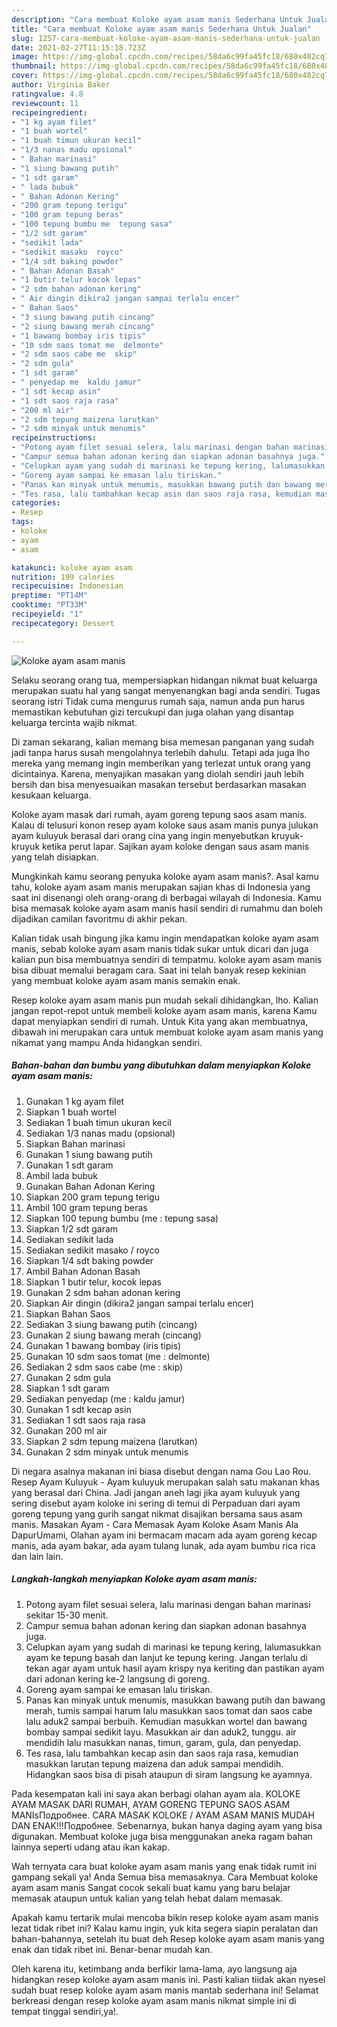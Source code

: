 ```yaml
---
description: "Cara membuat Koloke ayam asam manis Sederhana Untuk Jualan"
title: "Cara membuat Koloke ayam asam manis Sederhana Untuk Jualan"
slug: 1257-cara-membuat-koloke-ayam-asam-manis-sederhana-untuk-jualan
date: 2021-02-27T11:15:18.723Z
image: https://img-global.cpcdn.com/recipes/58da6c99fa45fc18/680x482cq70/koloke-ayam-asam-manis-foto-resep-utama.jpg
thumbnail: https://img-global.cpcdn.com/recipes/58da6c99fa45fc18/680x482cq70/koloke-ayam-asam-manis-foto-resep-utama.jpg
cover: https://img-global.cpcdn.com/recipes/58da6c99fa45fc18/680x482cq70/koloke-ayam-asam-manis-foto-resep-utama.jpg
author: Virginia Baker
ratingvalue: 4.8
reviewcount: 11
recipeingredient:
- "1 kg ayam filet"
- "1 buah wortel"
- "1 buah timun ukuran kecil"
- "1/3 nanas madu opsional"
- " Bahan marinasi"
- "1 siung bawang putih"
- "1 sdt garam"
- " lada bubuk"
- " Bahan Adonan Kering"
- "200 gram tepung terigu"
- "100 gram tepung beras"
- "100 tepung bumbu me  tepung sasa"
- "1/2 sdt garam"
- "sedikit lada"
- "sedikit masako  royco"
- "1/4 sdt baking powder"
- " Bahan Adonan Basah"
- "1 butir telur kocok lepas"
- "2 sdm bahan adonan kering"
- " Air dingin dikira2 jangan sampai terlalu encer"
- " Bahan Saos"
- "3 siung bawang putih cincang"
- "2 siung bawang merah cincang"
- "1 bawang bombay iris tipis"
- "10 sdm saos tomat me  delmonte"
- "2 sdm saos cabe me  skip"
- "2 sdm gula"
- "1 sdt garam"
- " penyedap me  kaldu jamur"
- "1 sdt kecap asin"
- "1 sdt saos raja rasa"
- "200 ml air"
- "2 sdm tepung maizena larutkan"
- "2 sdm minyak untuk menumis"
recipeinstructions:
- "Potong ayam filet sesuai selera, lalu marinasi dengan bahan marinasi sekitar 15-30 menit."
- "Campur semua bahan adonan kering dan siapkan adonan basahnya juga."
- "Celupkan ayam yang sudah di marinasi ke tepung kering, lalumasukkan ayam ke tepung basah dan lanjut ke tepung kering. Jangan terlalu di tekan agar ayam untuk hasil ayam krispy nya keriting dan pastikan ayam dari adonan kering ke-2 langsung di goreng."
- "Goreng ayam sampai ke emasan lalu tiriskan."
- "Panas kan minyak untuk menumis, masukkan bawang putih dan bawang merah, tumis sampai harum lalu masukkan saos tomat dan saos cabe lalu aduk2 sampai berbuih. Kemudian masukkan wortel dan bawang bombay sampai sedikit layu. Masukkan air dan aduk2, tunggu. air mendidih lalu masukkan nanas, timun, garam, gula, dan penyedap."
- "Tes rasa, lalu tambahkan kecap asin dan saos raja rasa, kemudian masukkan larutan tepung maizena dan aduk sampai mendidih. Hidangkan saos bisa di pisah ataupun di siram langsung ke ayamnya."
categories:
- Resep
tags:
- koloke
- ayam
- asam

katakunci: koloke ayam asam 
nutrition: 199 calories
recipecuisine: Indonesian
preptime: "PT14M"
cooktime: "PT33M"
recipeyield: "1"
recipecategory: Dessert

---
```



![Koloke ayam asam manis](https://img-global.cpcdn.com/recipes/58da6c99fa45fc18/680x482cq70/koloke-ayam-asam-manis-foto-resep-utama.jpg)

Selaku seorang orang tua, mempersiapkan hidangan nikmat buat keluarga merupakan suatu hal yang sangat menyenangkan bagi anda sendiri. Tugas seorang istri Tidak cuma mengurus rumah saja, namun anda pun harus memastikan kebutuhan gizi tercukupi dan juga olahan yang disantap keluarga tercinta wajib nikmat.

Di zaman  sekarang, kalian memang bisa memesan panganan yang sudah jadi tanpa harus susah mengolahnya terlebih dahulu. Tetapi ada juga lho mereka yang memang ingin memberikan yang terlezat untuk orang yang dicintainya. Karena, menyajikan masakan yang diolah sendiri jauh lebih bersih dan bisa menyesuaikan masakan tersebut berdasarkan masakan kesukaan keluarga. 

Koloke ayam masak dari rumah, ayam goreng tepung saos asam manis. Kalau di telusuri konon resep ayam koloke saus asam manis punya julukan ayam kuluyuk berasal dari orang cina yang ingin menyebutkan kruyuk-kruyuk ketika perut lapar. Sajikan ayam koloke dengan saus asam manis yang telah disiapkan.

Mungkinkah kamu seorang penyuka koloke ayam asam manis?. Asal kamu tahu, koloke ayam asam manis merupakan sajian khas di Indonesia yang saat ini disenangi oleh orang-orang di berbagai wilayah di Indonesia. Kamu bisa memasak koloke ayam asam manis hasil sendiri di rumahmu dan boleh dijadikan camilan favoritmu di akhir pekan.

Kalian tidak usah bingung jika kamu ingin mendapatkan koloke ayam asam manis, sebab koloke ayam asam manis tidak sukar untuk dicari dan juga kalian pun bisa membuatnya sendiri di tempatmu. koloke ayam asam manis bisa dibuat memalui beragam cara. Saat ini telah banyak resep kekinian yang membuat koloke ayam asam manis semakin enak.

Resep koloke ayam asam manis pun mudah sekali dihidangkan, lho. Kalian jangan repot-repot untuk membeli koloke ayam asam manis, karena Kamu dapat menyiapkan sendiri di rumah. Untuk Kita yang akan membuatnya, dibawah ini merupakan cara untuk membuat koloke ayam asam manis yang nikamat yang mampu Anda hidangkan sendiri.

<!--inarticleads1-->

##### Bahan-bahan dan bumbu yang dibutuhkan dalam menyiapkan Koloke ayam asam manis:

1. Gunakan 1 kg ayam filet
1. Siapkan 1 buah wortel
1. Sediakan 1 buah timun ukuran kecil
1. Sediakan 1/3 nanas madu (opsional)
1. Siapkan  Bahan marinasi
1. Gunakan 1 siung bawang putih
1. Gunakan 1 sdt garam
1. Ambil  lada bubuk
1. Gunakan  Bahan Adonan Kering
1. Siapkan 200 gram tepung terigu
1. Ambil 100 gram tepung beras
1. Siapkan 100 tepung bumbu (me : tepung sasa)
1. Siapkan 1/2 sdt garam
1. Sediakan sedikit lada
1. Sediakan sedikit masako / royco
1. Siapkan 1/4 sdt baking powder
1. Ambil  Bahan Adonan Basah
1. Siapkan 1 butir telur, kocok lepas
1. Gunakan 2 sdm bahan adonan kering
1. Siapkan  Air dingin (dikira2 jangan sampai terlalu encer)
1. Siapkan  Bahan Saos
1. Sediakan 3 siung bawang putih (cincang)
1. Gunakan 2 siung bawang merah (cincang)
1. Gunakan 1 bawang bombay (iris tipis)
1. Gunakan 10 sdm saos tomat (me : delmonte)
1. Sediakan 2 sdm saos cabe (me : skip)
1. Gunakan 2 sdm gula
1. Siapkan 1 sdt garam
1. Sediakan  penyedap (me : kaldu jamur)
1. Gunakan 1 sdt kecap asin
1. Sediakan 1 sdt saos raja rasa
1. Gunakan 200 ml air
1. Siapkan 2 sdm tepung maizena (larutkan)
1. Gunakan 2 sdm minyak untuk menumis


Di negara asalnya makanan ini biasa disebut dengan nama Gou Lao Rou. Resep Ayam Kuluyuk - Ayam kuluyuk merupakan salah satu makanan khas yang berasal dari China. Jadi jangan aneh lagi jika ayam kuluyuk yang sering disebut ayam koloke ini sering di temui di Perpaduan dari ayam goreng tepung yang gurih sangat nikmat disajikan bersama saus asam manis. Masakan Ayam - Cara Memasak Ayam Koloke Asam Manis Ala DapurUmami, Olahan ayam ini bermacam macam ada ayam goreng kecap manis, ada ayam bakar, ada ayam tulang lunak, ada ayam bumbu rica rica dan lain lain. 

<!--inarticleads2-->

##### Langkah-langkah menyiapkan Koloke ayam asam manis:

1. Potong ayam filet sesuai selera, lalu marinasi dengan bahan marinasi sekitar 15-30 menit.
1. Campur semua bahan adonan kering dan siapkan adonan basahnya juga.
1. Celupkan ayam yang sudah di marinasi ke tepung kering, lalumasukkan ayam ke tepung basah dan lanjut ke tepung kering. Jangan terlalu di tekan agar ayam untuk hasil ayam krispy nya keriting dan pastikan ayam dari adonan kering ke-2 langsung di goreng.
1. Goreng ayam sampai ke emasan lalu tiriskan.
1. Panas kan minyak untuk menumis, masukkan bawang putih dan bawang merah, tumis sampai harum lalu masukkan saos tomat dan saos cabe lalu aduk2 sampai berbuih. Kemudian masukkan wortel dan bawang bombay sampai sedikit layu. Masukkan air dan aduk2, tunggu. air mendidih lalu masukkan nanas, timun, garam, gula, dan penyedap.
1. Tes rasa, lalu tambahkan kecap asin dan saos raja rasa, kemudian masukkan larutan tepung maizena dan aduk sampai mendidih. Hidangkan saos bisa di pisah ataupun di siram langsung ke ayamnya.


Pada kesempatan kali ini saya akan berbagi olahan ayam ala. KOLOKE AYAM MASAK DARI RUMAH, AYAM GORENG TEPUNG SAOS ASAM MANIsПодробнее. CARA MASAK KOLOKE / AYAM ASAM MANIS MUDAH DAN ENAK!!!Подробнее. Sebenarnya, bukan hanya daging ayam yang bisa digunakan. Membuat koloke juga bisa menggunakan aneka ragam bahan lainnya seperti udang atau ikan kakap. 

Wah ternyata cara buat koloke ayam asam manis yang enak tidak rumit ini gampang sekali ya! Anda Semua bisa memasaknya. Cara Membuat koloke ayam asam manis Sangat cocok sekali buat kamu yang baru belajar memasak ataupun untuk kalian yang telah hebat dalam memasak.

Apakah kamu tertarik mulai mencoba bikin resep koloke ayam asam manis lezat tidak ribet ini? Kalau kamu ingin, yuk kita segera siapin peralatan dan bahan-bahannya, setelah itu buat deh Resep koloke ayam asam manis yang enak dan tidak ribet ini. Benar-benar mudah kan. 

Oleh karena itu, ketimbang anda berfikir lama-lama, ayo langsung aja hidangkan resep koloke ayam asam manis ini. Pasti kalian tiidak akan nyesel sudah buat resep koloke ayam asam manis mantab sederhana ini! Selamat berkreasi dengan resep koloke ayam asam manis nikmat simple ini di tempat tinggal sendiri,ya!.

